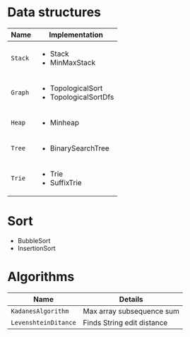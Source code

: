 # Data structures

| Name | Implementation|
| ------------- | ------------- |
| `Stack` | <ul><li>Stack</li><li>MinMaxStack</li></ul> |
| `Graph` | <ul><li>TopologicalSort</li><li>TopologicalSortDfs</li></ul> |
| `Heap` | <ul><li>Minheap</li></ul> |
| `Tree` | <ul><li>BinarySearchTree</li></ul> |
| `Trie` | <ul><li>Trie</li><li>SuffixTrie</li></ul> |

# Sort

- BubbleSort
- InsertionSort


# Algorithms

| Name | Details|
| ------------- | ------------- |
| `KadanesAlgorithm` | Max array subsequence sum |
| `LevenshteinDitance` | Finds String edit distance |

